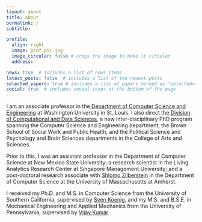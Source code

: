 ```yaml
---
layout: about
title: about
permalink: /
subtitle: 

profile:
  align: right
  image: prof_pic.jpg
  image_circular: false # crops the image to make it circular
  address: 

news: true  # includes a list of news items
latest_posts: false  # includes a list of the newest posts
selected_papers: true # includes a list of papers marked as "selected={true}"
social: true  # includes social icons at the bottom of the page
---
```

I am an associate professor in the [Department of Computer Science and Engineering](https://cse.wustl.edu/)  at Washington University in St. Louis. I also direct the [Division of Computational and Data Sciences](https://datasciences.wustl.edu/), a new inter-disciplinary PhD program spanning the Computer Science and Engineering department, the Brown School of Social Work and Public Health, and the Political Science and Psychology and Brain Sciences departments in the College of Arts and Sciences.

Prior to this, I was an assistant professor in the Department of Computer Science at New Mexico State University; a research scientist in the Living Analytics Research Center at Singapore Management University; and a post-doctoral research associate with [Shlomo Zilberstein](http://rbr.cs.umass.edu/~shlomo/) in the Department of Computer Science at the University of Massachusetts at Amherst.

I received my Ph.D. and M.S. in Computer Science from the University of Southern California, supervised by [Sven Koenig](http://idm-lab.org/), and my M.S. and B.S.E. in Mechanical Engineering and Applied Mechanics from the University of Pennsylvania, supervised by [Vijay Kumar](http://alliance.seas.upenn.edu/~kumar/wiki/).

<!--
Write your biography here. Tell the world about yourself. Link to your favorite [subreddit](http://reddit.com). You can put a picture in, too. The code is already in, just name your picture `prof_pic.jpg` and put it in the `img/` folder.

Put your address / P.O. box / other info right below your picture. You can also disable any of these elements by editing `profile` property of the YAML header of your `_pages/about.md`. Edit `_bibliography/papers.bib` and Jekyll will render your [publications page](/al-folio/publications/) automatically.

Link to your social media connections, too. This theme is set up to use [Font Awesome icons](http://fortawesome.github.io/Font-Awesome/) and [Academicons](https://jpswalsh.github.io/academicons/), like the ones below. Add your Facebook, Twitter, LinkedIn, Google Scholar, or just disable all of them.
-->